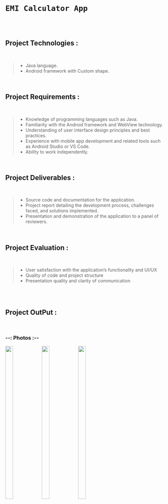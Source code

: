 # `EMI Calculator App`

<br><br>

## Project Technologies :

<br>

> * Java language.
> * Android framework with Custom shape.

<br>

## Project Requirements :

<br>

> * Knowledge of programming languages such as Java.
> * Familiarity with the Android framework and WebView technology.
> * Understanding of user interface design principles and best practices.
> * Experience with mobile app development and related tools such as Android Studio or VS Code.
> * Ability to work independently.

<br>

## Project Deliverables :

<br>

> * Source code and documentation for the application.
> * Project report detailing the development process, challenges faced, and solutions implemented.
> * Presentation and demonstration of the application to a panel of reviewers.

<br>

## Project Evaluation :

<br>

> * User satisfaction with the application’s functionality and UI/UX
> * Quality of code and project structure
> * Presentation quality and clarity of communication

<br><br>

## Project OutPut :

<br>

### --: Photos :--

<p>
  <img align = "left"  src = "https://github.com/SJaynesh/EMI_Calculator_App/assets/115562979/b10e58fb-bba6-44e1-9565-a2c5f451e2d3.png" width=22% height=35% >
  
  <img align = "left"  src = "https://github.com/SJaynesh/EMI_Calculator_App/assets/115562979/e2132763-5dd8-4bd4-a7ab-e0c981bfe2d7.png" width=22% height=35% >
 
  <img  src = " https://github.com/SJaynesh/EMI_Calculator_App/assets/115562979/b78309fa-d024-4542-b16b-de622b2db466.png" width=22% height=35% >
</P>
